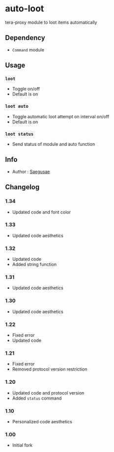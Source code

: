 # auto-loot
tera-proxy module to loot items automatically

## Dependency
- `Command` module

## Usage
### `loot`
- Toggle on/off
- Default is on
### `loot auto`
- Toggle automatic loot attempt on interval on/off
- Default is on
### `loot status`
- Send status of module and auto function

## Info
- Author : [Saegusae](https://github.com/Saegusae)

## Changelog
### 1.34
- Updated code and font color
### 1.33
- Updated code aesthetics
### 1.32
- Updated code
- Added string function
### 1.31
- Updated code aesthetics
### 1.30
- Updated code aesthetics
### 1.22
- Fixed error
- Updated code
### 1.21
- Fixed error
- Removed protocol version restriction
### 1.20
- Updated code and protocol version
- Added `status` command
### 1.10
- Personalized code aesthetics
### 1.00
- Initial fork
